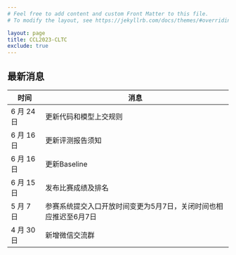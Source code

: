```yaml
---
# Feel free to add content and custom Front Matter to this file.
# To modify the layout, see https://jekyllrb.com/docs/themes/#overriding-theme-defaults

layout: page
title: CCL2023-CLTC
exclude: true
---
```


## 最新消息

| 时间 | 消息 |
|-----| ----- |
| 6 月 24 日 | 更新代码和模型上交规则 |
| 6 月 16 日 | 更新评测报告须知 |
| 6 月 16 日 | 更新Baseline |
| 6 月 15 日 | 发布比赛成绩及排名 |
| 5 月 7 日 | 参赛系统提交入口开放时间变更为5月7日，关闭时间也相应推迟至6月7日 |
| 4 月 30 日 | 新增微信交流群 |
